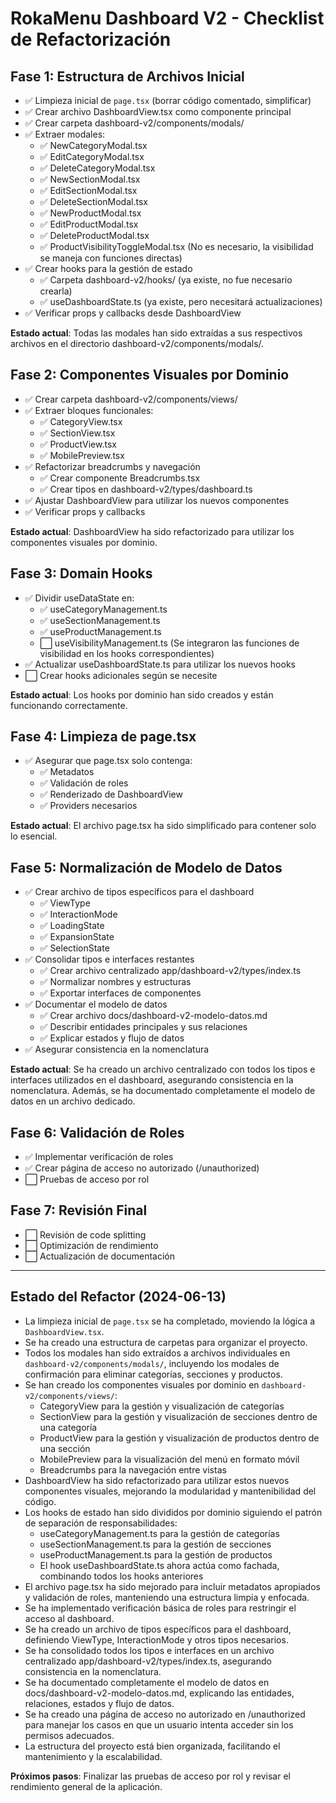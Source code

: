 # RokaMenu Dashboard V2 - Checklist de Refactorización

## Fase 1: Estructura de Archivos Inicial
- ✅ Limpieza inicial de `page.tsx` (borrar código comentado, simplificar)
- ✅ Crear archivo DashboardView.tsx como componente principal
- ✅ Crear carpeta dashboard-v2/components/modals/
- ✅ Extraer modales:
  - ✅ NewCategoryModal.tsx
  - ✅ EditCategoryModal.tsx
  - ✅ DeleteCategoryModal.tsx
  - ✅ NewSectionModal.tsx
  - ✅ EditSectionModal.tsx
  - ✅ DeleteSectionModal.tsx
  - ✅ NewProductModal.tsx
  - ✅ EditProductModal.tsx
  - ✅ DeleteProductModal.tsx
  - ✅ ProductVisibilityToggleModal.tsx (No es necesario, la visibilidad se maneja con funciones directas)
- ✅ Crear hooks para la gestión de estado
  - ✅ Carpeta dashboard-v2/hooks/ (ya existe, no fue necesario crearla)
  - ✅ useDashboardState.ts (ya existe, pero necesitará actualizaciones)
- ✅ Verificar props y callbacks desde DashboardView

**Estado actual**: Todas las modales han sido extraídas a sus respectivos archivos en el directorio dashboard-v2/components/modals/.

## Fase 2: Componentes Visuales por Dominio
- ✅ Crear carpeta dashboard-v2/components/views/
- ✅ Extraer bloques funcionales:
  - ✅ CategoryView.tsx
  - ✅ SectionView.tsx
  - ✅ ProductView.tsx
  - ✅ MobilePreview.tsx
- ✅ Refactorizar breadcrumbs y navegación
  - ✅ Crear componente Breadcrumbs.tsx
  - ✅ Crear tipos en dashboard-v2/types/dashboard.ts
- ✅ Ajustar DashboardView para utilizar los nuevos componentes
- ✅ Verificar props y callbacks

**Estado actual**: DashboardView ha sido refactorizado para utilizar los componentes visuales por dominio.

## Fase 3: Domain Hooks
- ✅ Dividir useDataState en:
  - ✅ useCategoryManagement.ts
  - ✅ useSectionManagement.ts
  - ✅ useProductManagement.ts
  - ⬜️ useVisibilityManagement.ts (Se integraron las funciones de visibilidad en los hooks correspondientes)
- ✅ Actualizar useDashboardState.ts para utilizar los nuevos hooks
- ⬜️ Crear hooks adicionales según se necesite

**Estado actual**: Los hooks por dominio han sido creados y están funcionando correctamente.

## Fase 4: Limpieza de page.tsx
- ✅ Asegurar que page.tsx solo contenga:
  - ✅ Metadatos
  - ✅ Validación de roles
  - ✅ Renderizado de DashboardView
  - ✅ Providers necesarios

**Estado actual**: El archivo page.tsx ha sido simplificado para contener solo lo esencial.

## Fase 5: Normalización de Modelo de Datos
- ✅ Crear archivo de tipos específicos para el dashboard
  - ✅ ViewType
  - ✅ InteractionMode
  - ✅ LoadingState
  - ✅ ExpansionState
  - ✅ SelectionState
- ✅ Consolidar tipos e interfaces restantes
  - ✅ Crear archivo centralizado app/dashboard-v2/types/index.ts
  - ✅ Normalizar nombres y estructuras
  - ✅ Exportar interfaces de componentes
- ✅ Documentar el modelo de datos
  - ✅ Crear archivo docs/dashboard-v2-modelo-datos.md
  - ✅ Describir entidades principales y sus relaciones
  - ✅ Explicar estados y flujo de datos
- ✅ Asegurar consistencia en la nomenclatura

**Estado actual**: Se ha creado un archivo centralizado con todos los tipos e interfaces utilizados en el dashboard, asegurando consistencia en la nomenclatura. Además, se ha documentado completamente el modelo de datos en un archivo dedicado.

## Fase 6: Validación de Roles
- ✅ Implementar verificación de roles
- ✅ Crear página de acceso no autorizado (/unauthorized)
- ⬜️ Pruebas de acceso por rol

## Fase 7: Revisión Final
- ⬜️ Revisión de code splitting
- ⬜️ Optimización de rendimiento
- ⬜️ Actualización de documentación

---

## Estado del Refactor (2024-06-13)

- La limpieza inicial de `page.tsx` se ha completado, moviendo la lógica a `DashboardView.tsx`.
- Se ha creado una estructura de carpetas para organizar el proyecto.
- Todos los modales han sido extraídos a archivos individuales en `dashboard-v2/components/modals/`, incluyendo los modales de confirmación para eliminar categorías, secciones y productos.
- Se han creado los componentes visuales por dominio en `dashboard-v2/components/views/`:
  - CategoryView para la gestión y visualización de categorías
  - SectionView para la gestión y visualización de secciones dentro de una categoría
  - ProductView para la gestión y visualización de productos dentro de una sección
  - MobilePreview para la visualización del menú en formato móvil
  - Breadcrumbs para la navegación entre vistas
- DashboardView ha sido refactorizado para utilizar estos nuevos componentes visuales, mejorando la modularidad y mantenibilidad del código.
- Los hooks de estado han sido divididos por dominio siguiendo el patrón de separación de responsabilidades:
  - useCategoryManagement.ts para la gestión de categorías
  - useSectionManagement.ts para la gestión de secciones
  - useProductManagement.ts para la gestión de productos
  - El hook useDashboardState.ts ahora actúa como fachada, combinando todos los hooks anteriores
- El archivo page.tsx ha sido mejorado para incluir metadatos apropiados y validación de roles, manteniendo una estructura limpia y enfocada.
- Se ha implementado verificación básica de roles para restringir el acceso al dashboard.
- Se ha creado un archivo de tipos específicos para el dashboard, definiendo ViewType, InteractionMode y otros tipos necesarios.
- Se ha consolidado todos los tipos e interfaces en un archivo centralizado app/dashboard-v2/types/index.ts, asegurando consistencia en la nomenclatura.
- Se ha documentado completamente el modelo de datos en docs/dashboard-v2-modelo-datos.md, explicando las entidades, relaciones, estados y flujo de datos.
- Se ha creado una página de acceso no autorizado en /unauthorized para manejar los casos en que un usuario intenta acceder sin los permisos adecuados.
- La estructura del proyecto está bien organizada, facilitando el mantenimiento y la escalabilidad.

**Próximos pasos**: Finalizar las pruebas de acceso por rol y revisar el rendimiento general de la aplicación.